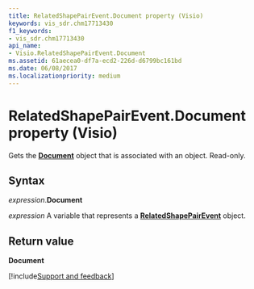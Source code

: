 ```yaml
---
title: RelatedShapePairEvent.Document property (Visio)
keywords: vis_sdr.chm17713430
f1_keywords:
- vis_sdr.chm17713430
api_name:
- Visio.RelatedShapePairEvent.Document
ms.assetid: 61aecea0-df7a-ecd2-226d-d6799bc161bd
ms.date: 06/08/2017
ms.localizationpriority: medium
---
```



# RelatedShapePairEvent.Document property (Visio)

Gets the **[Document](Visio.Document.md)** object that is associated with an object. Read-only.


## Syntax

_expression_.**Document**

_expression_ A variable that represents a **[RelatedShapePairEvent](Visio.RelatedShapePairEvent.md)** object.


## Return value

 **Document**

[!include[Support and feedback](~/includes/feedback-boilerplate.md)]